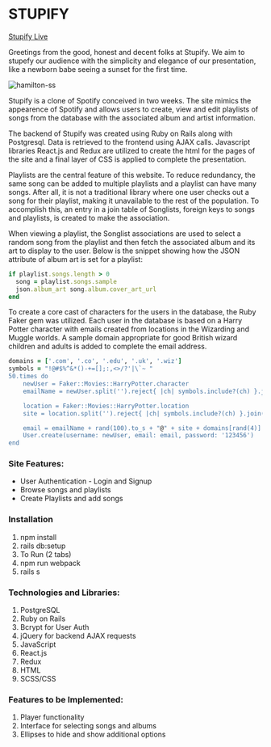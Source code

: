 # STUPIFY

[Stupify Live](https://stupify.herokuapp.com/#/)

Greetings from the good, honest and decent folks at Stupify. We aim to stupefy our audience with the simplicity and elegance of our presentation, like a newborn babe seeing a sunset for the first time.

![hamilton-ss](https://user-images.githubusercontent.com/16912968/60735158-1eb0c700-9f07-11e9-9de2-d6953625f051.png)

Stupify is a clone of Spotify conceived in two weeks. The site mimics the appearence of Spotify and allows users to create, view and edit playlists of songs from the database with the associated album and artist information.

The backend of Stupify was created using Ruby on Rails along with Postgresql. Data is retrieved to the frontend using AJAX calls. Javascript libraries React.js and Redux are utilized to create the html for the pages of the site and a final layer of CSS is applied to complete the presentation.

Playlists are the central feature of this website.  To reduce redundancy, the same song can be added to multiple playlists and a playlist can have many songs. After all, it is not a traditional library where one user checks out a song for their playlist, making it unavailable to the rest of the population. To accomplish this, an entry in a join table of Songlists, foreign keys to songs and playlists, is created to make the association.

When viewing a playlist, the Songlist associations are used to select a random song from the playlist and then fetch the associated album and its art to display to the user. Below is the snippet showing how the JSON attribute of album art is set for a playlist:

``` ruby
if playlist.songs.length > 0
  song = playlist.songs.sample
  json.album_art song.album.cover_art_url
end
```

To create a core cast of characters for the users in the database, the Ruby Faker gem was utilized. Each user in the database is based on a Harry Potter character with emails created from locations in the Wizarding and Muggle worlds. A sample domain appropriate for good British wizard children and adults is added to complete the email address.

``` ruby
domains = ['.com', '.co', '.edu', '.uk', '.wiz']
symbols = "!@#$%^&*()-+=[];:,<>/?'|\`~ "
50.times do
    newUser = Faker::Movies::HarryPotter.character
    emailName = newUser.split('').reject{ |ch| symbols.include?(ch) }.join("").downcase

    location = Faker::Movies::HarryPotter.location
    site = location.split('').reject{ |ch| symbols.include?(ch) }.join("").downcase

    email = emailName + rand(100).to_s + "@" + site + domains[rand(4)]
    User.create(username: newUser, email: email, password: '123456')
end
```
### Site Features:

* User Authentication - Login and Signup
* Browse songs and playlists
* Create Playlists and add songs

### Installation
 1.	npm install
 2. rails db:setup
 3. To Run (2 tabs)
   1. npm run webpack
   2. rails s

### Technologies and Libraries:
 1.	PostgreSQL
 2. Ruby on Rails
 3. Bcrypt for User Auth
 4. jQuery for backend AJAX requests
 5. JavaScript
 6. React.js
 7. Redux
 8.	HTML
 9.	SCSS/CSS

### Features to be Implemented:
 1. Player functionality
 2. Interface for selecting songs and albums
 3. Ellipses to hide and show additional options
